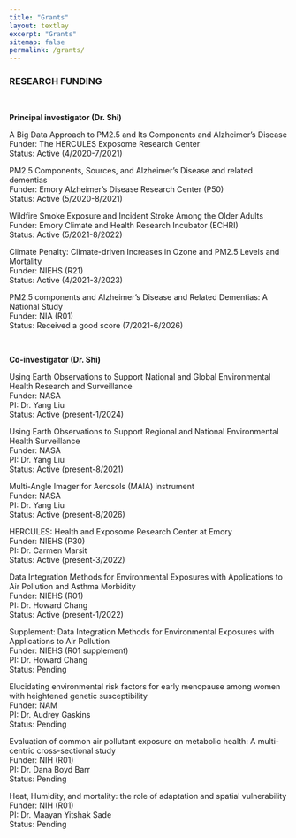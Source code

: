 ```yaml
---
title: "Grants"
layout: textlay
excerpt: "Grants"
sitemap: false
permalink: /grants/
---
```



<div class="row">
<div class="col-sm-10 clearfix">

### RESEARCH FUNDING 
<p><br/></p>
<b> Principal investigator (Dr. Shi) </b><br/>

<p>A Big Data Approach to PM2.5 and Its Components and Alzheimer’s Disease <br/>
Funder: The HERCULES Exposome Research Center <br/>
Status: Active (4/2020-7/2021) <br/></p>

<p>PM2.5 Components, Sources, and Alzheimer’s Disease and related dementias <br/>
Funder: Emory Alzheimer’s Disease Research Center (P50) <br/>
Status: Active (5/2020-8/2021) <br/></p>

<p>Wildfire Smoke Exposure and Incident Stroke Among the Older Adults <br/>
Funder: Emory Climate and Health Research Incubator (ECHRI) <br/>
Status: Active (5/2021-8/2022) <br/></p>

<p>Climate Penalty: Climate-driven Increases in Ozone and PM2.5 Levels and Mortality <br/>
Funder: NIEHS (R21) <br/>
Status: Active (4/2021-3/2023) <br/></p>

<p>PM2.5 components and Alzheimer’s Disease and Related Dementias: A National Study <br/>
Funder: NIA (R01) <br/>
Status: Received a good score (7/2021-6/2026) <br/></p>

<p><br/></p>
<b>Co-investigator (Dr. Shi)</b> <br/>

<p>Using Earth Observations to Support National and Global Environmental Health Research and Surveillance <br/>
Funder: NASA <br/>
PI: Dr. Yang Liu <br/>
Status: Active (present-1/2024) <br/></p>

<p>Using Earth Observations to Support Regional and National Environmental Health Surveillance <br/>
Funder: NASA <br/>
PI: Dr. Yang Liu <br/>
Status: Active (present-8/2021) <br/></p>

<p>Multi-Angle Imager for Aerosols (MAIA) instrument <br/>
Funder: NASA <br/>
PI: Dr. Yang Liu <br/>
Status: Active (present-8/2026) <br/></p>

<p>HERCULES: Health and Exposome Research Center at Emory <br/>
Funder: NIEHS (P30) <br/>
PI: Dr. Carmen Marsit <br/>
Status: Active (present-3/2022) <br/></p>

<p>Data Integration Methods for Environmental Exposures with Applications to Air Pollution and Asthma Morbidity <br/>
Funder: NIEHS (R01) <br/>
PI: Dr. Howard Chang <br/>
Status: Active (present-1/2022) <br/></p>

<p>Supplement: Data Integration Methods for Environmental Exposures with Applications to Air Pollution <br/>
Funder: NIEHS (R01 supplement) <br/>
PI: Dr. Howard Chang <br/>
Status: Pending <br/></p>

<p>Elucidating environmental risk factors for early menopause among women with heightened genetic susceptibility <br/>
Funder: NAM <br/>
PI: Dr. Audrey Gaskins <br/>
Status: Pending<br/></p>

<p>Evaluation of common air pollutant exposure on metabolic health: A multi-centric cross-sectional study <br/>
Funder: NIH (R01) <br/>
PI: Dr. Dana Boyd Barr <br/>
Status: Pending<br/></p>

<p>Heat, Humidity, and mortality:  the role of adaptation and spatial vulnerability <br/>
Funder: NIH (R01) <br/>
PI: Dr. Maayan Yitshak Sade <br/>
Status: Pending <br/></p>


<p><br/></p>

